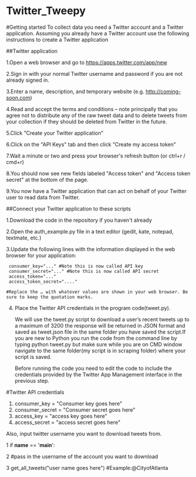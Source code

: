 # Twitter_Tweepy

   #Getting started To collect data you need a Twitter account and a Twitter application. Assuming you already have a Twitter account use the following instructions to create a Twitter application

##Twitter application

1.Open a web browser and go to https://apps.twitter.com/app/new

2.Sign in with your normal Twitter username and password if you are not already signed in.

3.Enter a name, description, and temporary website (e.g. http://coming-soon.com)

4.Read and accept the terms and conditions – note principally that you agree not to distribute any of the raw tweet data and to delete       tweets from your collection if they should be deleted from Twitter in the future.

5.Click "Create your Twitter application"

6.Click on the "API Keys" tab and then click "Create my access token"

7.Wait a minute or two and press your browser's refresh button (or ctrl+r / cmd+r)

8.You should now see new fields labeled "Access token" and "Access token secret" at the bottom of the page.

9.You now have a Twitter application that can act on behalf of your Twitter user to read data from Twitter.

##Connect your Twitter application to these scripts

1.Download the code in the repository if you haven't already

2.Open the auth_example.py file in a text editor (gedit, kate, notepad, textmate, etc.)

3.Update the following lines with the information displayed in the web browser for your application:

     consumer_key="..." #Note this is now called API key	
     consumer_secret="..." #Note this is now called API secret
     access_token="..." 
     access_token_secret="...."
    
    #Replace the … with whatever values are shown in your web browser. Be sure to keep the quotation marks.

4. Place the Twitter API credentials in the program code(tweet.py).



   We will use the tweet.py script to download a user’s recent tweets up to a maximum of 3200 the response will be returned in JSON format and saved as tweet.json file in the same folder you have saved the script.If you are new to Python you run the code from the command line by typing python tweet.py but make sure while you are on CMD window navigate to the same folder(my script is in scraping folder)  where your script is saved.
   
   Before running the code you need to edit the code to include the credentials provided by the Twitter App Management interface in the previous step.


#Twitter API credentials
1. consumer_key = "Consumer key goes here"
2. consumer_secret = "Consumer secret goes here"
3. access_key = "access key goes here"
4. access_secret = "access secret goes here"


Also, input twitter username you want to download tweets from.

1 if __name__ == '__main__':

2    #pass in the username of the account you want to download

3   get_all_tweets("user name goes here")  #Example:@CityofAtlanta




